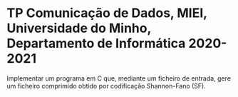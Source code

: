 
# TP Comunicação de Dados, MIEI, Universidade do Minho, Departamento de Informática 2020-2021

Implementar um programa em C que, mediante um ficheiro de entrada, gere um ficheiro comprimido obtido por codificação Shannon-Fano (SF).
